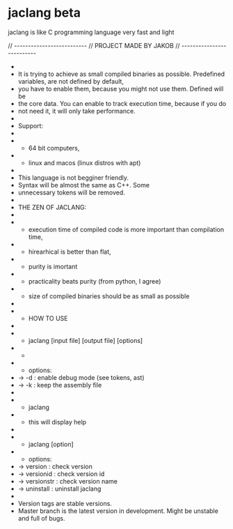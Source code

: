 # jaclang beta
jaclang is like C programming language very fast and light

// --------------------------
// PROJECT MADE BY JAKOB
// --------------------------

 *
 * It is trying to achieve as small compiled binaries as possible. Predefined variables, are not defined by default, 
 * you have to enable them, because you might not use them. Defined will be 
 * the core data. You can enable to track execution time, because if you do 
 * not need it, it will only take performance.  
 * 
 * Support:
 * 
 * - 64 bit computers,
 * - linux and macos (linux distros with apt)
 * 
 * This language is not begginer friendly.
 * Syntax will be almost the same as C++. Some 
 * unnecessary tokens will be removed.
 * 
 *  THE ZEN OF JACLANG:
 * 
 * - execution time of compiled code is more important than compilation time,
 * - hirearhical is better than flat,
 * - purity is imortant
 * - practicality beats purity (from python, I agree)
 * - size of compiled binaries should be as small as possible
 *
 * - HOW TO USE
 * 
 * - jaclang [input file] [output file] [options]
 * -
 * - options:
 * -> -d : enable debug mode (see tokens, ast)
 * -> -k : keep the assembly file
 * 
 * - jaclang
 * - this will display help
 * 
 * - jaclang [option]
 * - options:
 * -> version    : check version
 * -> versionid  : check version id
 * -> versionstr : check version name
 * -> uninstall  : uninstall jaclang
 *
 * Version tags are stable versions. 
 * Master branch is the latest version in development. Might be unstable and full of bugs.
